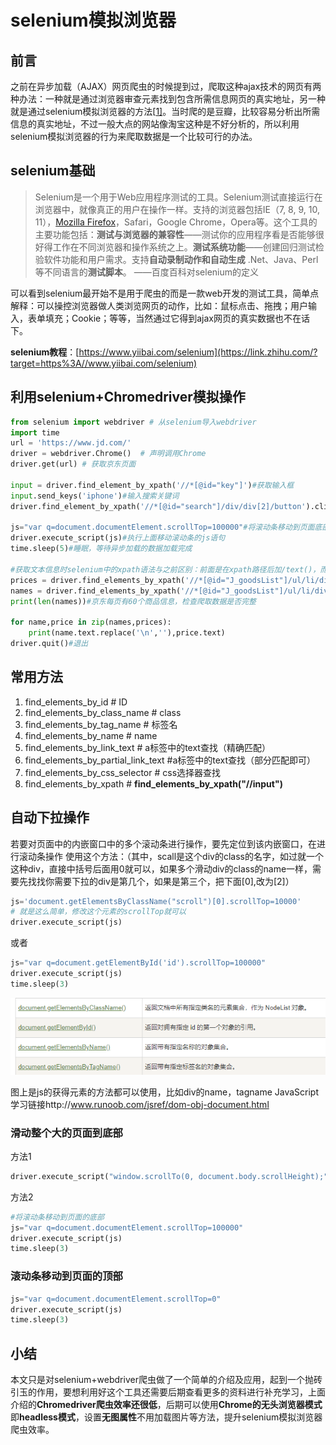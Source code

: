 # selenium模拟浏览器

## 前言

之前在异步加载（AJAX）网页爬虫的时候提到过，爬取这种ajax技术的网页有两种办法：一种就是通过浏览器审查元素找到包含所需信息网页的真实地址，另一种就是通过selenium模拟浏览器的方法[[1\]](https://zhuanlan.zhihu.com/p/88152781#ref_1)。当时爬的是豆瓣，比较容易分析出所需信息的真实地址，不过一般大点的网站像淘宝这种是不好分析的，所以利用selenium模拟浏览器的行为来爬取数据是一个比较可行的办法。

## selenium基础

> Selenium是一个用于Web应用程序测试的工具。Selenium测试直接运行在浏览器中，就像真正的用户在操作一样。支持的浏览器包括IE（7, 8, 9, 10, 11），[Mozilla Firefox](https://link.zhihu.com/?target=https%3A//baike.baidu.com/item/Mozilla%20Firefox/3504923)，Safari，Google Chrome，Opera等。这个工具的主要功能包括：**测试与浏览器的兼容性**——测试你的应用程序看是否能够很好得工作在不同浏览器和操作系统之上。**测试系统功能**——创建回归测试检验软件功能和用户需求。支持**自动录制动作和自动生成** .Net、Java、Perl等不同语言的**测试脚本**。 ——百度百科对selenium的定义

可以看到selenium最开始不是用于爬虫的而是一款web开发的测试工具，简单点解释：可以操控浏览器做人类浏览网页的动作，比如：鼠标点击、拖拽；用户输入，表单填充；Cookie；等等，当然通过它得到ajax网页的真实数据也不在话下。

**selenium教程**：[https://www.yiibai.com/selenium](https://link.zhihu.com/?target=https%3A//www.yiibai.com/selenium)

## 利用selenium+Chromedriver模拟操作

```python
from selenium import webdriver # 从selenium导入webdriver
import time
url = 'https://www.jd.com/'
driver = webdriver.Chrome()  # 声明调用Chrome
driver.get(url) # 获取京东页面

input = driver.find_element_by_xpath('//*[@id="key"]')#获取输入框
input.send_keys('iphone')#输入搜索关键词
driver.find_element_by_xpath('//*[@id="search"]/div/div[2]/button').click()#点击搜索按钮

js="var q=document.documentElement.scrollTop=100000"#将滚动条移动到页面底部的js语句
driver.execute_script(js)#执行上面移动滚动条的js语句
time.sleep(5)#睡眠，等待异步加载的数据加载完成

#获取文本信息时selenium中的xpath语法与之前区别：前面是在xpath路径后加/text()，而selenium是整个语句后面加.text
prices = driver.find_elements_by_xpath('//*[@id="J_goodsList"]/ul/li/div/div[3]/strong/i')
names = driver.find_elements_by_xpath('//*[@id="J_goodsList"]/ul/li/div/div[4]/a/em')
print(len(names))#京东每页有60个商品信息，检查爬取数据是否完整

for name,price in zip(names,prices):
    print(name.text.replace('\n',''),price.text)
driver.quit()#退出
```

## 常用方法

1. find_elements_by_id # ID
2. find_elements_by_class_name # class
3. find_elements_by_tag_name # 标签名
4. find_elements_by_name # name
5. find_elements_by_link_text # a标签中的text查找（精确匹配）
6. find_elements_by_partial_link_text #a标签中的text查找（部分匹配即可）
7. find_elements_by_css_selector # css选择器查找
8. find_elements_by_xpath # **find_elements_by_xpath("//input")**

## 自动下拉操作

若要对页面中的内嵌窗口中的多个滚动条进行操作，要先定位到该内嵌窗口，在进行滚动条操作
使用这个方法：（其中，scall是这个div的class的名字，如过就一个这种div，直接中括号后面用0就可以，如果多个滑动div的class的name一样，需要先找找你需要下拉的div是第几个，如果是第三个，把下面[0],改为[2]）

```python
js='document.getElementsByClassName("scroll")[0].scrollTop=10000' 
# 就是这么简单，修改这个元素的scrollTop就可以
driver.execute_script(js)
```

或者

```python
js="var q=document.getElementById('id').scrollTop=100000" 
driver.execute_script(js) 
time.sleep(3) 
```

![在这里插入图片描述](pic/selenium%E6%A8%A1%E6%8B%9F%E6%B5%8F%E8%A7%88%E5%99%A8/20190418153104477.png)

图上是js的获得元素的方法都可以使用，比如div的name，tagname
JavaScript学习链接http://www.runoob.com/jsref/dom-obj-document.html

### 滑动整个大的页面到底部

方法1

```python
driver.execute_script("window.scrollTo(0, document.body.scrollHeight);")
```

方法2

```python
#将滚动条移动到页面的底部
js="var q=document.documentElement.scrollTop=100000"  
driver.execute_script(js)  
time.sleep(3)  
```

### 滚动条移动到页面的顶部

```python
js="var q=document.documentElement.scrollTop=0"  
driver.execute_script(js)  
time.sleep(3)  
```



## 小结

本文只是对selenium+webdriver爬虫做了一个简单的介绍及应用，起到一个抛砖引玉的作用，要想利用好这个工具还需要后期查看更多的资料进行补充学习，上面介绍的**Chromedriver爬虫效率还很低**，后期可以使用**Chrome的无头浏览器模式**即**headless模式**，设置**无图属性**不用加载图片等方法，提升selenium模拟浏览器爬虫效率。